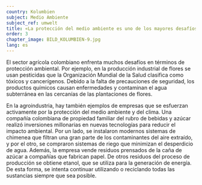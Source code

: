 ```yaml
---
country: Kolumbien
subject: Medio Ambiente
subject_ref: umwelt
title: «La protección del medio ambiente es uno de los mayores desafíos para Colombia»
order: 3
chapter_image: BILD_KOLUMBIEN-9.jpg
lang: es
---
```

<div class="content" markdown="1">
El sector agrícola colombiano enfrenta muchos desafíos en términos de protección ambiental. Por ejemplo, en la producción industrial de flores se usan pesticidas que la Organización Mundial de la Salud clasifica como tóxicos y cancerígenos. Debido a la falta de precauciones de seguridad, los productos químicos causan enfermedades y contaminan el agua subterránea en las cercanías de las plantaciones de flores.

En la agroindustria, hay también ejemplos de empresas que se esfuerzan activamente por la protección del medio ambiente y del clima. Una compañía colombiana de propiedad familiar del rubro de bebidas y azúcar realizó inversiones millonarias en nuevas tecnologías para reducir el impacto ambiental. Por un lado, se instalaron modernos sistemas de chimenea que filtran una gran parte de los contaminantes del aire extraído, y por el otro, se compraron sistemas de riego que minimizan el desperdicio de agua. Además, la empresa vende residuos prensados de la caña de azúcar a compañías que fabrican papel. De otros residuos del proceso de producción se obtiene etanol, que se utiliza para la generación de energía. De esta forma, se intenta continuar utilizando o reciclando todas las sustancias siempre que sea posible.
</div>
